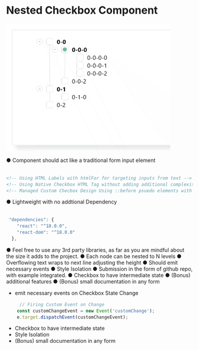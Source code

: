 # Nested Checkbox Component 
[![Nested Checkbox](/docs/demo-snap.gif)](https://customnestedcheckbox.netlify.app/)


● Component should act like a traditional form input element
```html 

<!-- Using HTML Labels with htmlFor for targeting inputs from text -->
<!-- Using Native Checkbox HTML Tag without adding additional complexity to Code  -->
<!-- Managed Custom Checbox Design Using ::before psuedo elements with minimum dependency code  -->

```


● Lightweight with no addtional Dependency

```js

 "dependencies": {
    "react": "^18.0.0",
    "react-dom": "^18.0.0"
  },

```

● Feel free to use any 3rd party libraries, as far as you are mindful about the size it adds to
the project.
● Each node can be nested to N levels
● Overflowing text wraps to next line adjusting the height
● Should emit necessary events
● Style Isolation
● Submission in the form of github repo, with example integrated.
● Checkbox to have intermediate state
● (Bonus) additional features
● (Bonus) small documentation in any form
  
- emit necessary events on Checkbox State Change 

```js
     // Firing Custom Event on Change
    const customChangeEvent = new Event('customChange');
    e.target.dispatchEvent(customChangeEvent);

```



-  Checkbox to have intermediate state
- Style Isolation
- (Bonus) small documentation in any form


